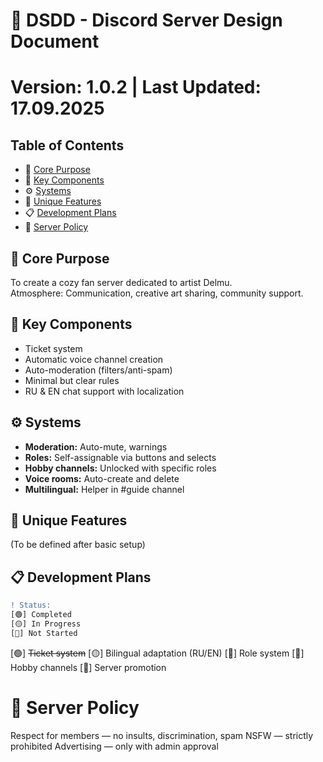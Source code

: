 # 📑 DSDD - Discord Server Design Document

# Version: 1.0.2 | Last Updated: 17.09.2025

## Table of Contents
- 🎯 [Core Purpose](#-core-purpose)
- 📌 [Key Components](#-key-components)
- ⚙️ [Systems](#-systems)
- 🌟 [Unique Features](#-unique-features)
- 📋 [Development Plans](#-development-plans)
- 📜 [Server Policy](#-server-policy)

## 🎯 Core Purpose
To create a cozy fan server dedicated to artist Delmu.  
Atmosphere: Communication, creative art sharing, community support.

## 📌 Key Components
- Ticket system
- Automatic voice channel creation
- Auto-moderation (filters/anti-spam)
- Minimal but clear rules
- RU & EN chat support with localization

## ⚙️ Systems
- **Moderation:** Auto-mute, warnings
- **Roles:** Self-assignable via buttons and selects
- **Hobby channels:** Unlocked with specific roles
- **Voice rooms:** Auto-create and delete
- **Multilingual:** Helper in #guide channel

## 🌟 Unique Features
(To be defined after basic setup)

## 📋 Development Plans
```diff
! Status:
[🟢] Completed
[🟡] In Progress
[🔴] Not Started
```
[🟢] ~~Ticket system~~
[🟡] Bilingual adaptation (RU/EN)
[🔴] Role system
[🔴] Hobby channels
[🔴] Server promotion

# 📜 Server Policy
Respect for members — no insults, discrimination, spam
NSFW — strictly prohibited
Advertising — only with admin approval

